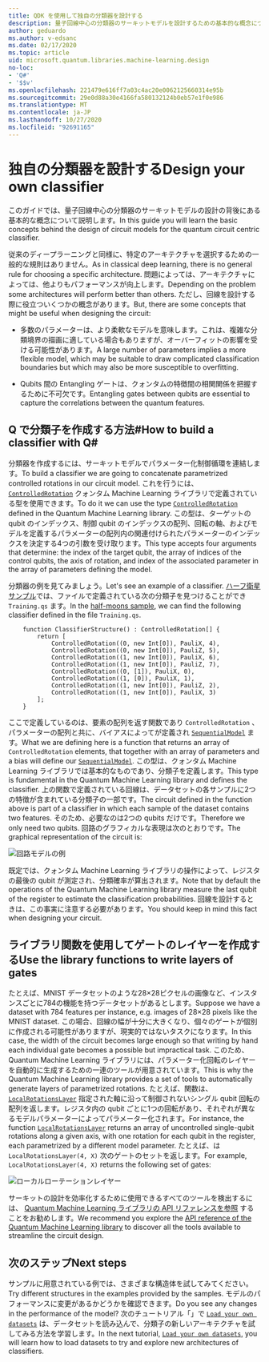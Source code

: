 ```yaml
---
title: QDK を使用して独自の分類器を設計する
description: 量子回線中心の分類器のサーキットモデルを設計するための基本的な概念について説明します。
author: geduardo
ms.author: v-edsanc
ms.date: 02/17/2020
ms.topic: article
uid: microsoft.quantum.libraries.machine-learning.design
no-loc:
- 'Q#'
- '$$v'
ms.openlocfilehash: 221479e616ff7a03c4ac20e0062125660314e95b
ms.sourcegitcommit: 29e0d88a30e4166fa580132124b0eb57e1f0e986
ms.translationtype: MT
ms.contentlocale: ja-JP
ms.lasthandoff: 10/27/2020
ms.locfileid: "92691165"
---
```

# <a name="design-your-own-classifier"></a><span data-ttu-id="2e970-103">独自の分類器を設計する</span><span class="sxs-lookup"><span data-stu-id="2e970-103">Design your own classifier</span></span>

<span data-ttu-id="2e970-104">このガイドでは、量子回線中心の分類器のサーキットモデルの設計の背後にある基本的な概念について説明します。</span><span class="sxs-lookup"><span data-stu-id="2e970-104">In this guide you will learn the basic concepts behind the design of circuit models for the quantum circuit centric classifier.</span></span>

<span data-ttu-id="2e970-105">従来のディープラーニングと同様に、特定のアーキテクチャを選択するための一般的な規則はありません。</span><span class="sxs-lookup"><span data-stu-id="2e970-105">As in classical deep learning, there is no general rule for choosing a specific architecture.</span></span> <span data-ttu-id="2e970-106">問題によっては、アーキテクチャによっては、他よりもパフォーマンスが向上します。</span><span class="sxs-lookup"><span data-stu-id="2e970-106">Depending on the problem some architectures will perform better than others.</span></span> <span data-ttu-id="2e970-107">ただし、回線を設計する際に役立ついくつかの概念があります。</span><span class="sxs-lookup"><span data-stu-id="2e970-107">But, there are some concepts that might be useful when designing the circuit:</span></span>

- <span data-ttu-id="2e970-108">多数のパラメーターは、より柔軟なモデルを意味します。これは、複雑な分類境界の描画に適している場合もありますが、オーバーフィットの影響を受ける可能性があります。</span><span class="sxs-lookup"><span data-stu-id="2e970-108">A large number of parameters implies a more flexible model, which may be suitable to draw complicated classification boundaries but which may also be more susceptible to overfitting.</span></span>

- <span data-ttu-id="2e970-109">Qubits 間の Entangling ゲートは、クォンタムの特徴間の相関関係を把握するために不可欠です。</span><span class="sxs-lookup"><span data-stu-id="2e970-109">Entangling gates between qubits are essential to capture the correlations between the quantum features.</span></span>

## <a name="how-to-build-a-classifier-with-q"></a><span data-ttu-id="2e970-110">Q で分類子を作成する方法\#</span><span class="sxs-lookup"><span data-stu-id="2e970-110">How to build a classifier with Q\#</span></span>

<span data-ttu-id="2e970-111">分類器を作成するには、サーキットモデルでパラメーター化制御循環を連結します。</span><span class="sxs-lookup"><span data-stu-id="2e970-111">To build a classifier we are going to concatenate parametrized controlled rotations in our circuit model.</span></span> <span data-ttu-id="2e970-112">これを行うには、 [`ControlledRotation`](xref:Microsoft.Quantum.MachineLearning.ControlledRotation) クォンタム Machine Learning ライブラリで定義されている型を使用できます。</span><span class="sxs-lookup"><span data-stu-id="2e970-112">To do it we can use the type [`ControlledRotation`](xref:Microsoft.Quantum.MachineLearning.ControlledRotation) defined in the Quantum Machine Learning library.</span></span> <span data-ttu-id="2e970-113">この型は、ターゲットの qubit のインデックス、制御 qubit のインデックスの配列、回転の軸、およびモデルを定義するパラメーターの配列内の関連付けられたパラメーターのインデックスを決定する4つの引数を受け取ります。</span><span class="sxs-lookup"><span data-stu-id="2e970-113">This type accepts four arguments that determine: the index of the target qubit, the array of indices of the control qubits, the axis of rotation, and index of the associated parameter in the array of parameters defining the model.</span></span>

<span data-ttu-id="2e970-114">分類器の例を見てみましょう。</span><span class="sxs-lookup"><span data-stu-id="2e970-114">Let's see an example of a classifier.</span></span> <span data-ttu-id="2e970-115">[ハーフ衛星サンプル](https://github.com/microsoft/Quantum/tree/main/samples/machine-learning/half-moons)では、ファイルで定義されている次の分類子を見つけることができ `Training.qs` ます。</span><span class="sxs-lookup"><span data-stu-id="2e970-115">In the [half-moons sample](https://github.com/microsoft/Quantum/tree/main/samples/machine-learning/half-moons), we can find the following classifier defined in the file `Training.qs`.</span></span>

```qsharp
    function ClassifierStructure() : ControlledRotation[] {
        return [
            ControlledRotation((0, new Int[0]), PauliX, 4),
            ControlledRotation((0, new Int[0]), PauliZ, 5),
            ControlledRotation((1, new Int[0]), PauliX, 6),
            ControlledRotation((1, new Int[0]), PauliZ, 7),
            ControlledRotation((0, [1]), PauliX, 0),
            ControlledRotation((1, [0]), PauliX, 1),
            ControlledRotation((1, new Int[0]), PauliZ, 2),
            ControlledRotation((1, new Int[0]), PauliX, 3)
        ];
    }
 ```

<span data-ttu-id="2e970-116">ここで定義しているのは、要素の配列を返す関数であり `ControlledRotation` 、パラメーターの配列と共に、バイアスによってが定義され [`SequentialModel`](xref:Microsoft.Quantum.MachineLearning.SequentialModel) ます。</span><span class="sxs-lookup"><span data-stu-id="2e970-116">What we are defining here is a function that returns an array of `ControlledRotation` elements, that together with an array of parameters and a bias will define our [`SequentialModel`](xref:Microsoft.Quantum.MachineLearning.SequentialModel).</span></span> <span data-ttu-id="2e970-117">この型は、クォンタム Machine Learning ライブラリでは基本的なものであり、分類子を定義します。</span><span class="sxs-lookup"><span data-stu-id="2e970-117">This type is fundamental in the Quantum Machine Learning library and defines the classifier.</span></span> <span data-ttu-id="2e970-118">上の関数で定義されている回線は、データセットの各サンプルに2つの特徴が含まれている分類子の一部です。</span><span class="sxs-lookup"><span data-stu-id="2e970-118">The circuit defined in the function above is part of a classifier in which each sample of the dataset contains two features.</span></span> <span data-ttu-id="2e970-119">そのため、必要なのは2つの qubits だけです。</span><span class="sxs-lookup"><span data-stu-id="2e970-119">Therefore we only need two qubits.</span></span> <span data-ttu-id="2e970-120">回路のグラフィカルな表現は次のとおりです。</span><span class="sxs-lookup"><span data-stu-id="2e970-120">The graphical representation of the circuit is:</span></span>

 ![回路モデルの例](~/media/circuit_model_1.PNG)

<span data-ttu-id="2e970-122">既定では、クォンタム Machine Learning ライブラリの操作によって、レジスタの最後の qubit が測定され、分類確率が算出されます。</span><span class="sxs-lookup"><span data-stu-id="2e970-122">Note that by default the operations of the Quantum Machine Learning library measure the last qubit of the register to estimate the classification probabilities.</span></span> <span data-ttu-id="2e970-123">回線を設計するときは、この事実に注意する必要があります。</span><span class="sxs-lookup"><span data-stu-id="2e970-123">You should keep in mind this fact when designing your circuit.</span></span>

## <a name="use-the-library-functions-to-write-layers-of-gates"></a><span data-ttu-id="2e970-124">ライブラリ関数を使用してゲートのレイヤーを作成する</span><span class="sxs-lookup"><span data-stu-id="2e970-124">Use the library functions to write layers of gates</span></span>

<span data-ttu-id="2e970-125">たとえば、MNIST データセットのような28×28ピクセルの画像など、インスタンスごとに784の機能を持つデータセットがあるとします。</span><span class="sxs-lookup"><span data-stu-id="2e970-125">Suppose we have a dataset with 784 features per instance, e.g. images of 28×28 pixels like the MNIST dataset.</span></span> <span data-ttu-id="2e970-126">この場合、回線の幅が十分に大きくなり、個々のゲートが個別に作成される可能性がありますが、現実的ではないタスクになります。</span><span class="sxs-lookup"><span data-stu-id="2e970-126">In this case, the width of the circuit becomes large enough so that writing by hand each individual gate becomes a possible but impractical task.</span></span> <span data-ttu-id="2e970-127">このため、Quantum Machine Learning ライブラリには、パラメーター化回転のレイヤーを自動的に生成するための一連のツールが用意されています。</span><span class="sxs-lookup"><span data-stu-id="2e970-127">This is why the Quantum Machine Learning library provides a set of tools to automatically generate layers of parametrized rotations.</span></span> <span data-ttu-id="2e970-128">たとえば、関数は、 [`LocalRotationsLayer`](xref:Microsoft.Quantum.MachineLearning.LocalRotationsLayer) 指定された軸に沿って制御されないシングル qubit 回転の配列を返します。レジスタ内の qubit ごとに1つの回転があり、それぞれが異なるモデルパラメーターによってパラメーター化されます。</span><span class="sxs-lookup"><span data-stu-id="2e970-128">For instance, the function [`LocalRotationsLayer`](xref:Microsoft.Quantum.MachineLearning.LocalRotationsLayer) returns an array of uncontrolled single-qubit rotations along a given axis, with one rotation for each qubit in the register, each parametrized by a different model parameter.</span></span> <span data-ttu-id="2e970-129">たとえば、は `LocalRotationsLayer(4, X)` 次のゲートのセットを返します。</span><span class="sxs-lookup"><span data-stu-id="2e970-129">For example, `LocalRotationsLayer(4, X)` returns the following set of gates:</span></span>

 ![ローカルローテーションレイヤー](~/media/local_rotations_layer.PNG)

<span data-ttu-id="2e970-131">サーキットの設計を効率化するために使用できるすべてのツールを検出するには、 [Quantum Machine Learning ライブラリの API リファレンスを参照](xref:Microsoft.Quantum.MachineLearning) することをお勧めします。</span><span class="sxs-lookup"><span data-stu-id="2e970-131">We recommend you explore the [API reference of the Quantum Machine Learning library](xref:Microsoft.Quantum.MachineLearning) to discover all the tools available to streamline the circuit design.</span></span>

## <a name="next-steps"></a><span data-ttu-id="2e970-132">次のステップ</span><span class="sxs-lookup"><span data-stu-id="2e970-132">Next steps</span></span>

 <span data-ttu-id="2e970-133">サンプルに用意されている例では、さまざまな構造体を試してみてください。</span><span class="sxs-lookup"><span data-stu-id="2e970-133">Try different structures in the examples provided by the samples.</span></span> <span data-ttu-id="2e970-134">モデルのパフォーマンスに変更があるかどうかを確認できます。</span><span class="sxs-lookup"><span data-stu-id="2e970-134">Do you see any changes in the performance of the model?</span></span> <span data-ttu-id="2e970-135">次のチュートリアル「」で [`Load your own datasets`](xref:microsoft.quantum.libraries.machine-learning.load) は、データセットを読み込んで、分類子の新しいアーキテクチャを試してみる方法を学習します。</span><span class="sxs-lookup"><span data-stu-id="2e970-135">In the next tutorial, [`Load your own datasets`](xref:microsoft.quantum.libraries.machine-learning.load), you will learn how to load datasets to try and explore new architectures of classifiers.</span></span>
